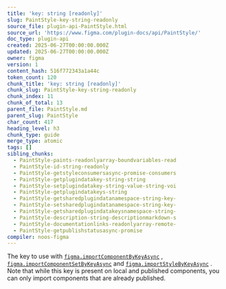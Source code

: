 ```yaml
---
title: 'key: string [readonly]'
slug: PaintStyle-key-string-readonly
source_file: plugin-api-PaintStyle.html
source_url: 'https://www.figma.com/plugin-docs/api/PaintStyle/'
doc_type: plugin-api
created: 2025-06-27T00:00:00.000Z
updated: 2025-06-27T00:00:00.000Z
owner: figma
version: 1
content_hash: 516f772343a1a44c
token_count: 120
chunk_title: 'key: string [readonly]'
chunk_slug: PaintStyle-key-string-readonly
chunk_index: 11
chunk_of_total: 13
parent_file: PaintStyle.md
parent_slug: PaintStyle
char_count: 417
heading_level: h3
chunk_type: guide
merge_type: atomic
tags: []
sibling_chunks:
  - PaintStyle-paints-readonlyarray-boundvariables-read
  - PaintStyle-id-string-readonly
  - PaintStyle-getstyleconsumersasync-promise-consumers
  - PaintStyle-getplugindatakey-string-string
  - PaintStyle-setplugindatakey-string-value-string-voi
  - PaintStyle-getplugindatakeys-string
  - PaintStyle-getsharedplugindatanamespace-string-key-
  - PaintStyle-setsharedplugindatanamespace-string-key-
  - PaintStyle-getsharedplugindatakeysnamespace-string-
  - PaintStyle-description-string-descriptionmarkdown-s
  - PaintStyle-documentationlinks-readonlyarray-remote-
  - PaintStyle-getpublishstatusasync-promise
compiler: noos-figma
---
```


The key to use with [`figma.importComponentByKeyAsync`](/plugin-docs/api/figma/#importcomponentbykeyasync)
, [`figma.importComponentSetByKeyAsync`](/plugin-docs/api/figma/#importcomponentsetbykeyasync)
 and [`figma.importStyleByKeyAsync`](/plugin-docs/api/figma/#importstylebykeyasync)
. Note that while this key is present on local and published components, you can only import components that are already published.

